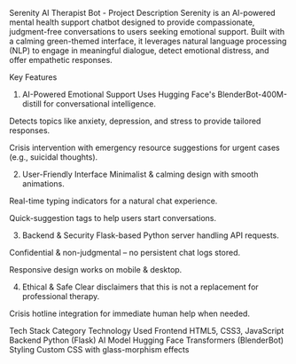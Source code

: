 Serenity AI Therapist Bot - Project Description
Serenity is an AI-powered mental health support chatbot designed to provide compassionate, judgment-free conversations to users seeking emotional support. Built with a calming green-themed interface, it leverages natural language processing (NLP) to engage in meaningful dialogue, detect emotional distress, and offer empathetic responses.

Key Features
1. AI-Powered Emotional Support
Uses Hugging Face's BlenderBot-400M-distill for conversational intelligence.

Detects topics like anxiety, depression, and stress to provide tailored responses.

Crisis intervention with emergency resource suggestions for urgent cases (e.g., suicidal thoughts).

2. User-Friendly Interface
Minimalist & calming design with smooth animations.

Real-time typing indicators for a natural chat experience.

Quick-suggestion tags to help users start conversations.

3. Backend & Security
Flask-based Python server handling API requests.

Confidential & non-judgmental – no persistent chat logs stored.

Responsive design works on mobile & desktop.

4. Ethical & Safe
Clear disclaimers that this is not a replacement for professional therapy.

Crisis hotline integration for immediate human help when needed.

Tech Stack
Category	Technology Used
Frontend	HTML5, CSS3, JavaScript
Backend	Python (Flask)
AI Model	Hugging Face Transformers (BlenderBot)
Styling	Custom CSS with glass-morphism effects
